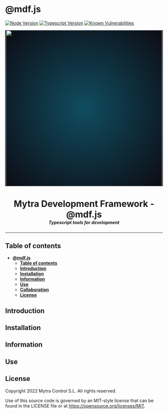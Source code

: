 # **@mdf.js**

[![Node Version](https://img.shields.io/static/v1?style=flat&logo=node.js&logoColor=green&label=node&message=%3E=16%20||%2018&color=blue)](https://nodejs.org/en/)
[![Typescript Version](https://img.shields.io/static/v1?style=flat&logo=typescript&label=Typescript&message=4.8&color=blue)](https://www.typescriptlang.org/)
[![Known Vulnerabilities](https://img.shields.io/static/v1?style=flat&logo=snyk&label=Vulnerabilities&message=0&color=300A98F)](https://snyk.io/package/npm/snyk)

<!-- markdownlint-disable MD033 MD041 -->
<p align="center">
  <div style="text-align:center;background-image:radial-gradient(circle farthest-corner at 50% 50%, #104c60, #0c0c13);">
    <img src="https://assets.website-files.com/626a3ef32d23835d9b2e4532/6290ab1e2d3e0d922913a6e3_digitalizacion_ENG.svg"alt="netin"width="500">
  </div>
</p>

<h1 style="text-align:center;margin-bottom:0">Mytra Development Framework - @mdf.js </h1>
<h5 style="text-align:center;margin-top:0">Typescript tools for development</h5>

<!-- markdownlint-enable MD033 -->

___

## **Table of contents**

- [**@mdf.js**](#mdf)
  - [**Table of contents**](#table-of-contents)
  - [**Introduction**](#introduction)
  - [**Installation**](#installation)
  - [**Information**](#information)
  - [**Use**](#use)
  - [**Collaboration**](#collaboration)
  - [**License**](#license)

## **Introduction**

## **Installation**

## **Information**

## **Use**



## **License**

Copyright 2022 Mytra Control S.L. All rights reserved.

Use of this source code is governed by an MIT-style license that can be found in the LICENSE file or at https://opensource.org/licenses/MIT.
